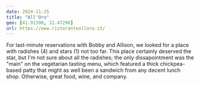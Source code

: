 ```yaml
---
date: 2024-11-25
title: "All'Oro"
geo: [41.91390, 12.47296]
url: https://www.ristorantealloro.it/
---
```


For last-minute reservations with Bobby and Allison, we looked for a place with radishes (4) and stars (1) not too far. This place certainly deserved the star, but I'm not sure about all the radishes; the only dissapointment was the "main" on the vegetarian tasting menu, which featured a thick chickpea-based patty that might as well been a sandwich from any decent lunch shop. Otherwise, great food, wine, and company.
